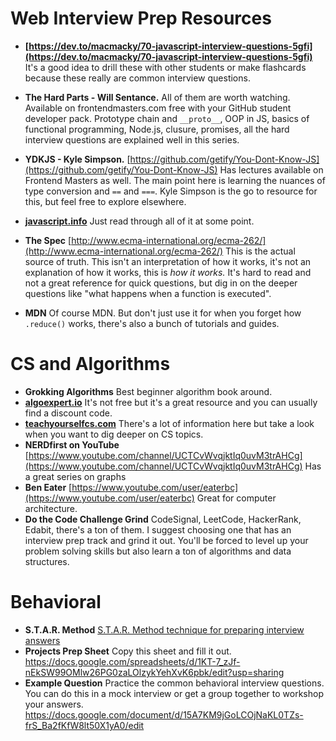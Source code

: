 # Web Interview Prep Resources

- **[https://dev.to/macmacky/70-javascript-interview-questions-5gfi](https://dev.to/macmacky/70-javascript-interview-questions-5gfi)**
  It's a good idea to drill these with other students or make flashcards because these really are common interview questions.

- **The Hard Parts - Will Sentance.**
  All of them are worth watching. Available on frontendmasters.com free with your GitHub student developer pack. Prototype chain and `__proto__`, OOP in JS, basics of functional programming, Node.js, clusure, promises, all the hard interview questions are explained well in this series.

- **YDKJS - Kyle Simpson.**
  [https://github.com/getify/You-Dont-Know-JS](https://github.com/getify/You-Dont-Know-JS)
  Has lectures available on Frontend Masters as well. The main point here is learning the nuances of type conversion and `==` and `===`. Kyle Simpson is the go to resource for this, but feel free to explore elsewhere.

- **[javascript.info](javascript.info)**
  Just read through all of it at some point.

- **The Spec**
  [http://www.ecma-international.org/ecma-262/](http://www.ecma-international.org/ecma-262/)
  This is the actual source of truth. This isn't an interpretation of how it works, it's not an explanation of how it works, this is _how it works._ It's hard to read and not a great reference for quick questions, but dig in on the deeper questions like "what happens when a function is executed".

- **MDN**
  Of course MDN. But don't just use it for when you forget how `.reduce()` works, there's also a bunch of tutorials and guides.

# CS and Algorithms

- **Grokking Algorithms**
  Best beginner algorithm book around.
- **[algoexpert.io](algoexpert.io)**
  It's not free but it's a great resource and you can usually find a discount code.
- **[teachyourselfcs.com](teachyourselfcs.com)**
  There's a lot of information here but take a look when you want to dig deeper on CS topics.
- **NERDfirst on YouTube**
  [https://www.youtube.com/channel/UCTCvWvqjktIq0uvM3trAHCg](https://www.youtube.com/channel/UCTCvWvqjktIq0uvM3trAHCg)
  Has a great series on graphs
- **Ben Eater**
  [https://www.youtube.com/user/eaterbc](https://www.youtube.com/user/eaterbc)
  Great for computer architecture.
- **Do the Code Challenge Grind**
  CodeSignal, LeetCode, HackerRank, Edabit, there's a ton of them. I suggest choosing one that has an interview prep track and grind it out. You'll be forced to level up your problem solving skills but also learn a ton of algorithms and data structures.

# Behavioral
- **S.T.A.R. Method**
  [S.T.A.R. Method technique for preparing interview answers](https://careercenter.lehigh.edu/node/145)
- **Projects Prep Sheet**
  Copy this sheet and fill it out.
  https://docs.google.com/spreadsheets/d/1KT-7_zJf-nEkSW99OMlw26PG0zaLOlzykYehXvK6pbk/edit?usp=sharing
- **Example Question**
  Practice the common behavioral interview questions. You can do this in a mock interview or get a group together to workshop your answers.
https://docs.google.com/document/d/15A7KM9jGoLCOjNaKL0TZs-frS_Ba2fKfW8lt50X1yA0/edit
